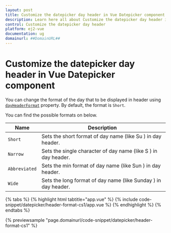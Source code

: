 ```yaml
---
layout: post
title: Customize the datepicker day header in Vue Datepicker component | Syncfusion
description: Learn here all about Customize the datepicker day header in Syncfusion Vue Datepicker component of Syncfusion Essential JS 2 and more.
control: Customize the datepicker day header 
platform: ej2-vue
documentation: ug
domainurl: ##DomainURL##
---
```


# Customize the datepicker day header in Vue Datepicker component

You can change the format of the day that to be displayed in header using [`dayHeaderFormat`](https://ej2.syncfusion.com/vue/documentation/api/datepicker#dayheaderformat) property. By default, the format is `Short`.

You can find the possible formats on below.

| **Name** | **Description** |
|------|---------------------|
| `Short` | Sets the short format of day name (like Su ) in day header. |
| `Narrow` | Sets the single character of day name (like S ) in day header. |
| `Abbreviated` | Sets the min format of day name (like Sun ) in day header. |
| `Wide` | Sets the long format of day name (like Sunday ) in day header. |

{% tabs %}
{% highlight html tabtitle="app.vue" %}
{% include code-snippet/datepicker/header-format-cs1/app.vue %}
{% endhighlight %}
{% endtabs %}
        
{% previewsample "page.domainurl/code-snippet/datepicker/header-format-cs1" %}